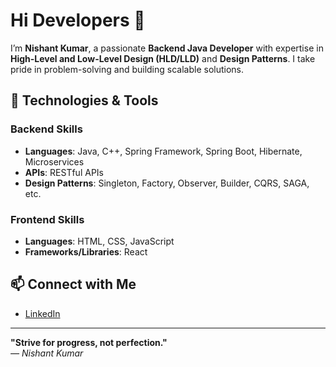 # Hi Developers 👋

I’m **Nishant Kumar**, a passionate **Backend Java Developer** with expertise in **High-Level and Low-Level Design (HLD/LLD)** and **Design Patterns**. I take pride in problem-solving and building scalable solutions.

## 🚀 Technologies & Tools

### Backend Skills
- **Languages**: Java, C++, Spring Framework, Spring Boot, Hibernate, Microservices
- **APIs**: RESTful APIs
- **Design Patterns**: Singleton, Factory, Observer, Builder, CQRS, SAGA, etc.

### Frontend Skills
- **Languages**: HTML, CSS, JavaScript
- **Frameworks/Libraries**: React

## 📫 Connect with Me
- [LinkedIn](www.linkedin.com/in/nishantkumar4713)
  
---

**"Strive for progress, not perfection."**  
_— Nishant Kumar_
